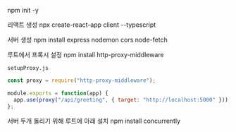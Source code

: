 
npm init -y

리액트 생성
npx create-react-app client --typescript

서버 생성
npm install express nodemon cors node-fetch

루트에서 프록시 설정
npm install http-proxy-middleware

`setupProxy.js`

```javascript
const proxy = require("http-proxy-middleware");

module.exports = function(app) {
  app.use(proxy("/api/greeting", { target: "http://localhost:5000" }));
};
```

서버 두개 돌리기 위해 루트에 아래 설치
npm install concurrently
